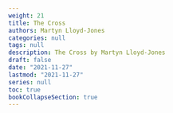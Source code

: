 ```yaml
---
weight: 21
title: The Cross
authors: Martyn Lloyd-Jones
categories: null
tags: null
description: The Cross by Martyn Lloyd-Jones
draft: false
date: "2021-11-27"
lastmod: "2021-11-27"
series: null
toc: true
bookCollapseSection: true
---
```


